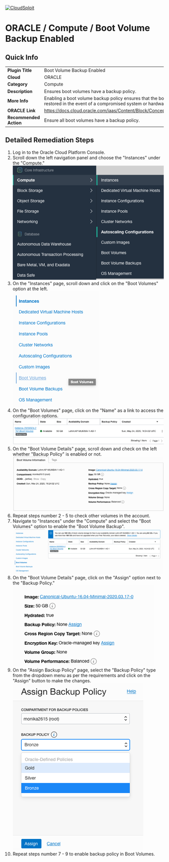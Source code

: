 [![CloudSploit](https://cloudsploit.com/img/logo-new-big-text-100.png "CloudSploit")](https://cloudsploit.com)

# ORACLE / Compute / Boot Volume Backup Enabled

## Quick Info

| | |
|-|-|
| **Plugin Title** | Boot Volume Backup Enabled |
| **Cloud** | ORACLE |
| **Category** | Compute |
| **Description** | Ensures boot volumes have a backup policy. |
| **More Info** | Enabling a boot volume backup policy ensures that the boot volumes can be restored in the event of a compromised system or hardware failure. |
| **ORACLE Link** | https://docs.cloud.oracle.com/iaas/Content/Block/Concepts/bootvolumes.htm |
| **Recommended Action** | Ensure all boot volumes have a backup policy. |

## Detailed Remediation Steps
1. Log in to the Oracle Cloud Platform Console.
2. Scroll down the left navigation panel and choose the "Instances" under the "Compute." </br> <img src="/resources/oracle/compute/boot-volume-backup-enabled/step2.png"/>
3. On the "Instances" page, scroll down and click on the "Boot Volumes" option at the left.</br> <img src="/resources/oracle/compute/boot-volume-backup-enabled/step3.png"/>
4. On the "Boot Volumes" page, click on the "Name" as a link to access the configuration options.</br> <img src="/resources/oracle/compute/boot-volume-backup-enabled/step4.png"/>
5. On the "Boot Volume Details" page, scroll down and check on the left whether "Backup Policy" is enabled or not.</br> <img src="/resources/oracle/compute/boot-volume-backup-enabled/step5.png"/>
6. Repeat steps number 2 - 5 to check other volumes in the account.</br>
7. Navigate to "Instances" under the "Compute" and select the "Boot Volumes" option to enable the "Boot Volume Backup".</br> <img src="/resources/oracle/compute/boot-volume-backup-enabled/step7.png"/> 
8. On the "Boot Volume Details" page, click on the "Assign" option next to the "Backup Policy."</br> <img src="/resources/oracle/compute/boot-volume-backup-enabled/step8.png"/>
9. On the "Assign Backup Policy" page, select the "Backup Policy" type from the dropdown menu as per the requirements and click on the "Assign" button to make the changes.</br> <img src="/resources/oracle/compute/boot-volume-backup-enabled/step9.png"/>
10. Repeat steps number 7 - 9 to enable backup policy in Boot Volumes.
